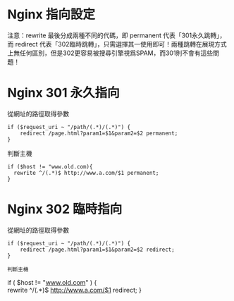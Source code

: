 
# Nginx 指向設定
注意：rewrite 最後分成兩種不同的代碼，即 permanent 代表「301永久跳轉」，而 redirect 代表「302臨時跳轉」，只需選擇其一使用即可！兩種跳轉在展現方式上無任何區別，但是302更容易被搜尋引擎視爲SPAM，而301則不會有這些問題！

# Nginx 301 永久指向
從網址的路徑取得參數
```
if ($request_uri ~ "/path/(.*)/(.*)") {
    redirect /page.html?param1=$1&param2=$2 permanent;
}
```
判斷主機
```
if ($host != "www.old.com){  
  rewrite ^/(.*)$ http://www.a.com/$1 permanent;
}
```

# Nginx 302 臨時指向

從網址的路徑取得參數
```
if ($request_uri ~ "/path/(.*)/(.*)") {
    redirect /page.html?param1=$1&param2=$2 redirect;
}

判斷主機
```
if ( $host != "www.old.com" ) {  
  rewrite ^/(.*)$ http://www.a.com/$1 redirect;
}
```
